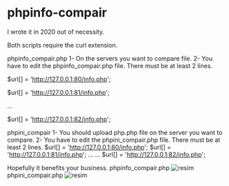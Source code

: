 # phpinfo-compair

I wrote it in 2020 out of necessity.

Both scripts require the curl extension.

phpinfo_compair.php
1- On the servers you want to compare <?php phpinfo(); You must create a ?> file.
2- You have to edit the phpinfo_compair.php file. There must be at least 2 lines.

$url[] = 'http://127.0.0.1:80/info.php';

$url[] = 'http://127.0.0.1:81/info.php';

...

$url[] = 'http://127.0.0.1:82/info.php';


phpini_compair
1- You should upload php.php file on the server you want to compare.
2- You have to edit the phpini_compair.php file. There must be at least 2 lines.
$url[] = 'http://127.0.0.1:80/info.php';
$url[] = 'http://127.0.0.1:81/info.php';
...
...
$url[] = 'http://127.0.0.1:82/info.php';

Hopefully it benefits your business.
phpinfo_compair.php
![resim](https://user-images.githubusercontent.com/103988602/177530829-3dccbb0b-3e8a-42a4-8f4e-96113a3be668.png)
phpini_compair.php
![resim](https://user-images.githubusercontent.com/103988602/177530964-216ecf2a-0923-4bfe-a0c6-530b03773ac7.png)
